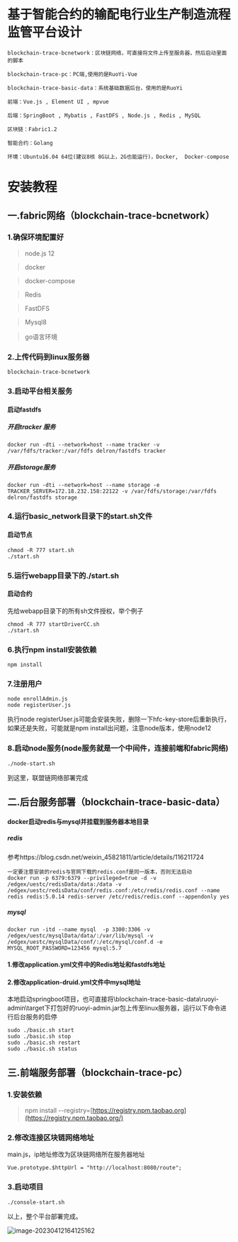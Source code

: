 # 基于智能合约的输配电行业生产制造流程监管平台设计

```
blockchain-trace-bcnetwork：区块链网络，可直接将文件上传至服务器，然后启动里面的脚本

blockchain-trace-pc：PC端,使用的是RuoYi-Vue

blockchain-trace-basic-data：系统基础数据后台，使用的是RuoYi

前端：Vue.js , Element UI , mpvue

后端：SpringBoot , Mybatis , FastDFS , Node.js , Redis , MySQL

区块链：Fabric1.2

智能合约：Golang

环境：Ubuntu16.04 64位(建议8核 8G以上，2G也能运行)，Docker,  Docker-compose 
```

# 安装教程

## 一.fabric网络（blockchain-trace-bcnetwork）

### 1.确保环境配置好

> node.js 12

> docker

> docker-compose

> Redis

> FastDFS

> Mysql8

> go语言环境

### 2.上传代码到linux服务器

```
blockchain-trace-bcnetwork
```

### 3.启动平台相关服务

#### 启动fastdfs

##### 开启tracker 服务

```
docker run -dti --network=host --name tracker -v /var/fdfs/tracker:/var/fdfs delron/fastdfs tracker
```

##### 开启storage服务

```
docker run -dti --network=host --name storage -e TRACKER_SERVER=172.18.232.158:22122 -v /var/fdfs/storage:/var/fdfs delron/fastdfs storage
```

### 4.运行basic_network目录下的start.sh文件

#### 启动节点

```
chmod -R 777 start.sh 
./start.sh
```

### 5.运行webapp目录下的./start.sh

#### 启动合约

先给webapp目录下的所有sh文件授权，举个例子

```
chmod -R 777 startDriverCC.sh  
./start.sh
```

### 6.执行npm install安装依赖

```
npm install
```

### 7.注册用户

```
node enrollAdmin.js
node registerUser.js
```

执行node registerUser.js可能会安装失败，删除一下hfc-key-store后重新执行，如果还是失败，可能就是npm install出问题，注意node版本，使用node12

### 8.启动node服务(node服务就是一个中间件，连接前端和fabric网络)

```
./node-start.sh 
```

到这里，联盟链网络部署完成

## 二.后台服务部署（blockchain-trace-basic-data）

#### docker启动redis与mysql并挂载到服务器本地目录

##### redis 

参考https://blog.csdn.net/weixin_45821811/article/details/116211724

```
一定要注意安装的redis与官网下载的redis.conf是同一版本，否则无法启动
docker run -p 6379:6379 --privileged=true -d -v /edgex/uestc/redisData/data:/data -v /edgex/uestc/redisData/conf/redis.conf:/etc/redis/redis.conf --name redis redis:5.0.14 redis-server /etc/redis/redis.conf --appendonly yes
```

##### mysql

```
docker run -itd --name mysql  -p 3300:3306 -v /edgex/uestc/mysqlData/data/:/var/lib/mysql -v /edgex/uestc/mysqlData/conf/:/etc/mysql/conf.d -e MYSQL_ROOT_PASSWORD=123456 mysql:5.7
```

#### 1.修改application.yml文件中的Redis地址和fastdfs地址

#### 2.修改application-druid.yml文件中mysql地址

本地启动springboot项目，也可直接将\blockchain-trace-basic-data\ruoyi-admin\target下打包好的ruoyi-admin.jar包上传至linux服务器，运行以下命令进行后台服务的启停

```
sudo ./basic.sh start
sudo ./basic.sh stop
sudo ./basic.sh restart
sudo ./basic.sh status
```

## 三.前端服务部署（blockchain-trace-pc）

### 1.安装依赖

> npm install --registry=[https://registry.npm.taobao.org](https://registry.npm.taobao.org/)

### 2.修改连接区块链网络地址

main.js，ip地址修改为区块链网络所在服务器地址

```
Vue.prototype.$httpUrl = "http://localhost:8080/route";
```

### 3.启动项目

```
./console-start.sh 
```

以上，整个平台部署完成。

![image-20230412164125162](D:\study\blockchainThesis\README.assets\image-20230412164125162.png)